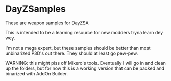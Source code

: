 # DayZSamples
These are weapon samples for DayZSA 

This is intended to be a learning resource for new modders tryna learn dey wey. 


I'm not a mega expert, but these samples should be better than most unbinarized P3D's out there. They should at least go pew-pew.


WARNING: this might piss off Mikero's tools. Eventually I will go in and clean up the folders, but for now this is a working version that can be packed and binarized with AddOn Builder.  
